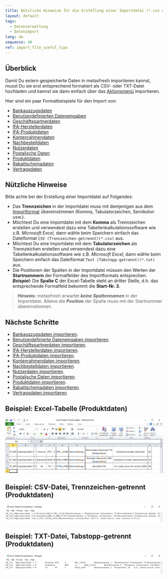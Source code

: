 ```yaml
---
title: Nützliche Hinweise für die Erstellung einer Importdatei (*.csv und *.txt)?
layout: default
tags:
  - Datenverwaltung
  - Datenimport
lang: de
sequence: 40
ref: import_file_useful_tips
---
```


## Überblick
Damit Du extern gespeicherte Daten in metasfresh importieren kannst, musst Du sie erst entsprechend formatiert als CSV- oder TXT-Datei hochladen und kannst sie dann einfach über das [Aktionsmenü](AktionStarten#aktionsmenue) importieren.

Hier sind ein paar Formatbeispiele für den Import von:
- [Bankauszugsdaten](Importformat_Beispiel_Bankauszug)
- [Benutzerdefinierten Dateneingaben](Importformat_Beispiel_Dateneingabe)
- [Geschäftspartnerdaten](Importformat_Beispiel_GPartner)
- [IFA-Herstellerdaten](Importformat_Beispiel_GPartner_Pharma)
- [IFA-Produktdaten](Importformat_Beispiel_Produkt_Pharma)
- [Kontenrahmendaten](Importformat_Beispiel_Kontenrahmen)
- [Nachbestelldaten](Importformat_Beispiel_Nachbestellung)
- [Nutzerdaten](Importformat_Beispiel_Nutzer)
- [Postalische Daten](Importformat_Beispiel_postalische_Daten)
- [Produktdaten](Importformat_Beispiel_Produkt)
- [Rabattschemadaten](Importformat_Beispiel_Rabattschema)
- [Vertragsdaten](Importformat_Beispiel_Vertragsdaten)

## Nützliche Hinweise
Bitte achte bei der Erstellung einer Importdatei auf Folgendes:

- Das **Trennzeichen** in der Importdatei muss mit demjenigen aus dem [Importformat](Importformat_anlegen) übereinstimmen (Komma, Tabulatorzeichen, Semikolon usw.).
- Möchtest Du eine Importdatei mit dem **Komma** als Trennzeichen erstellen und verwendest dazu eine Tabellenkalkulationssoftware wie z.B. *Microsoft Excel*, dann wähle beim Speichern einfach das Dateiformat `CSV (Trennzeichen-getrennt)(*.csv)` aus.
- Möchtest Du eine Importdatei mit dem **Tabulatorzeichen** als Trennzeichen erstellen und verwendest dazu eine Tabellenkalkulationssoftware wie z.B. *Microsoft Excel*, dann wähle beim Speichern einfach das Dateiformat `Text (Tabstopp-getrennt)(*.txt)` aus.
- Die Positionen der Spalten in der Importdatei müssen den Werten der **Startnummern** der Formatfelder des Importformats entsprechen.<br>
***Beispiel:*** Die **Spalte C** der Excel-Tabelle steht an dritter Stelle, d.h. das entsprechende Formatfeld bekommt die **Start-Nr. 3**.
 >**Hinweis:** metasfresh erwartet ***keine Spaltennamen*** in der Importdatei. Alleine die ***Position*** der Spalte muss mit der Startnummer übereinstimmen.

## Nächste Schritte
- [Bankauszugsdaten importieren](Bankauszugsdaten_importieren).
- [Benutzerdefinierte Dateneingaben importieren](Dateneingaben_importieren).
- [Geschäftspartnerdaten importieren](GPartnerdaten_importieren).
- [IFA-Herstellerdaten importieren](GPartnerdaten_importieren_Pharma).
- [IFA-Produktdaten importieren](Produktdaten_importieren_Pharma).
- [Kontenrahmendaten importieren](Kontenrahmendaten_importieren).
- [Nachbestelldaten importieren](Nachbestelldaten_importieren).
- [Nutzerdaten importieren](Nutzerdaten_importieren).
- [Postalische Daten importieren](Postalische_Daten_importieren).
- [Produktdaten importieren](Produktdaten_importieren).
- [Rabattschemadaten importieren](Rabattschema_importieren).
- [Vertragsdaten importieren](Vertragsdaten_importieren)

## Beispiel: Excel-Tabelle (Produktdaten)
![](assets/Excel-Tabelle_Produktdaten.png)

## Beispiel: CSV-Datei, Trennzeichen-getrennt (Produktdaten)
![](assets/CSV-Datei_Produktdaten.png)

## Beispiel: TXT-Datei, Tabstopp-getrennt (Produktdaten)
![](assets/TXT-Datei_Produktdaten.png)
